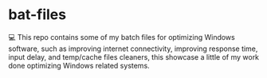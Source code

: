 # bat-files
💻 This repo contains some of my batch files for optimizing Windows software, such as improving internet connectivity, improving response time, input delay, and temp/cache files cleaners, this showcase a little of my work done optimizing Windows related systems.
